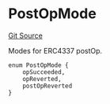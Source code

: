 # PostOpMode
[Git Source](https://github.com/NaniDAO/accounts/blob/9816e093f3a0f1ad1a51334704e0815733ea9e74/src/paymasters/NEETH.sol)

Modes for ERC4337 postOp.


```solidity
enum PostOpMode {
    opSucceeded,
    opReverted,
    postOpReverted
}
```


